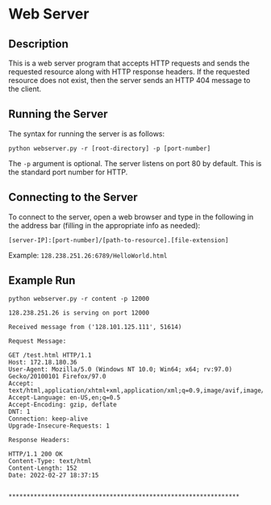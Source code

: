 # Web Server

## Description

This is a web server program that accepts HTTP requests and sends the requested resource along with HTTP response headers. If the requested resource does not exist, then the server sends an HTTP 404 message to the client.

## Running the Server

The syntax for running the server is as follows: <br>
```
python webserver.py -r [root-directory] -p [port-number] 
``` 
The ```-p``` argument is optional. The server listens on port 80 by default. This is the standard port number for HTTP.

## Connecting to the Server

To connect to the server, open a web browser and type in the following in the address bar (filling in the appropriate info as needed): <br>
```
[server-IP]:[port-number]/[path-to-resource].[file-extension]
```
Example: ```128.238.251.26:6789/HelloWorld.html```

## Example Run
```
python webserver.py -r content -p 12000
```

```
128.238.251.26 is serving on port 12000

Received message from ('128.101.125.111', 51614)

Request Message:

GET /test.html HTTP/1.1
Host: 172.18.180.36
User-Agent: Mozilla/5.0 (Windows NT 10.0; Win64; x64; rv:97.0) Gecko/20100101 Firefox/97.0
Accept: text/html,application/xhtml+xml,application/xml;q=0.9,image/avif,image/webp,*/*;q=0.8
Accept-Language: en-US,en;q=0.5
Accept-Encoding: gzip, deflate
DNT: 1
Connection: keep-alive
Upgrade-Insecure-Requests: 1

Response Headers:

HTTP/1.1 200 OK
Content-Type: text/html
Content-Length: 152
Date: 2022-02-27 18:37:15


****************************************************************
```
